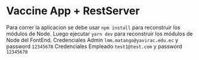 # Vaccine App + RestServer

Para correr la aplicacion se debe usar  ```npm install``` para reconstruir los módulos de Node.
Luego ejecutar ```yarn dev``` para reconstruir los módulos de Node del FontEnd.
Credenciales Admin ```lmm.matango@yavirac.edu.ec``` y password ```12345678```
Credenciales Empleado ```test1@test.com``` y password ```12345678```

